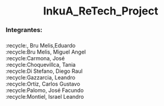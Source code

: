 <h1 align="center"> InkuA_ReTech_Project </h1>

<h3 align="left">Integrantes:</h3>

###

<p align="left">:recycle:, Bru Melis,Eduardo<br>:recycle:Bru Melis, Miguel Angel<br>:recycle:Carmona, José<br>:recycle:Choquevillca, Tania<br>:recycle:Di Stefano, Diego Raul<br>:recycle:Gazzarcia, Leandro<br>:recycle:Ortiz, Carlos Gustavo<br>:recycle:Palomo, José Facundo<br>:recycle:Montiel, Israel Leandro</p>
